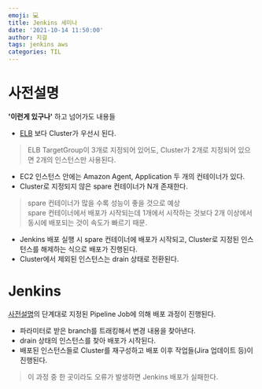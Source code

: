 ```yaml
---
emoji: 💻
title: Jenkins 세미나
date: '2021-10-14 11:50:00'
author: 지걸
tags: jenkins aws
categories: TIL
---
```


# 사전설명
**'이런게 있구나'** 하고 넘어가도 내용들
- [ELB](https://aws.amazon.com/ko/elasticloadbalancing/?whats-new-cards-elb.sort-by=item.additionalFields.postDateTime&whats-new-cards-elb.sort-order=desc) 보다 Cluster가 우선시 된다.
>ELB TargetGroup이 3개로 지정되어 있어도, Cluster가 2개로 지정되어 있으면 2개의 인스턴스만 사용된다.
- EC2 인스턴스 안에는 Amazon Agent, Application 두 개의 컨테이너가 있다.
- Cluster로 지정되지 않은 spare 컨테이너가 N개 존재한다.
> spare 컨테이너가 많을 수록 성능이 좋을 것으로 예상  
> spare 컨테이너에서 배포가 시작되는데 1개에서 시작하는 것보다 2개 이상에서 동시에 배포되는 것이 속도가 빠르기 때문.
- Jenkins 배포 실행 시 spare 컨테이너에 배포가 시작되고, Cluster로 지정된 인스턴스를 해제하는 식으로 배포가 진행된다.
- Cluster에서 제외된 인스턴스는 drain 상태로 전환된다.

# Jenkins
[사전설명](#사전설명)의 단계대로 지정된 Pipeline Job에 의해 배포 과정이 진행된다.
- 파라미터로 받은 branch를 트래킹해서 변경 내용을 찾아낸다.
- drain 상태의 인스턴스를 찾아 배포가 시작된다.
- 배포된 인스턴스들로 Cluster를 재구성하고 배포 이후 작업들(Jira 업데이트 등)이 진행된다.
> 이 과정 중 한 곳이라도 오류가 발생하면 Jenkins 배포가 실패한다.